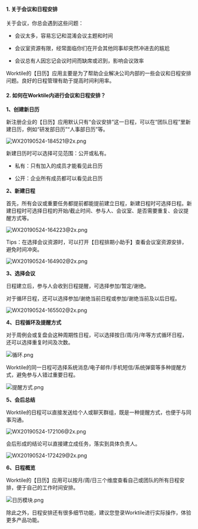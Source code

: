 ####  1. 关于会议和日程安排

关于会议，你总会遇到这些问题：

- 会议太多，容易忘记和混淆会议主题和时间

- 会议室资源有限，经常面临你们在开会其他同事却突然冲进去的尴尬

- 会议总有人因忘记会议时间而缺席或迟到，影响会议效率

Worktile的【日历】应用主要是为了帮助企业解决公司内部的一些会议和日程安排问题。良好的日程管理有助于提高时间利用率。

####  2. 如何在Worktile内进行会议和日程安排？

  **1、创建新日历** 

新注册企业的【日历】应用默认只有“会议安排”这一日程，可以在“团队日程”里新建日历，例如“研发部日历”“人事部日历”等。

![WX20190524-184521@2x.png](https://wt-box.worktile.com/public/ecfcee7e-86fb-4902-8ef0-7a4ed877f283)

新建日历时可以选择可见范围：公开或私有。

- 私有：只有加入的成员才能看见此日历

- 公开：企业所有成员都可以看见此日历


 **2、新建日程** 

首先，所有会议或重要任务都提前都能提前建立日程，新建日程时可选择日程。新建日程时可选择日程的开始/截止时间、参与人、会议室、是否需要重复、会议提醒方式等。

![WX20190524-164223@2x.png](https://wt-box.worktile.com/public/a1b51c01-6518-405f-9cbe-9b9819baaa9e)

Tips：在选择会议资源时，可以打开【日程排期小助手】查看会议室资源安排，避免时间冲突。


![WX20190524-164902@2x.png](https://wt-box.worktile.com/public/baadc586-6c02-42e7-a846-fa1486000010)

 **3、选择会议**

日程建立后，参与人会收到日程提醒，可选择参加/暂定/谢绝。

对于循环日程，还可以选择参加/谢绝当前日程或参加/谢绝当前及以后日程。

![WX20190524-165502@2x.png](https://wt-box.worktile.com/public/444f6137-297b-45b2-a4fc-a9d9582983e0)

 **4、日程循环及提醒方式** 

对于周例会或复盘会这种周期性日程，可以选择按日/周/月/年等方式循环日程，还可以选择重复时间及次数。

![循环.png](https://wt-box.worktile.com/public/82e94ea2-26c4-48a2-b03e-44b5a001ed0d)

Worktile的同一日程可选择系统消息/电子邮件/手机短信/系统弹窗等多种提醒方式，避免参与人错过重要日程。

![提醒方式.png](https://wt-box.worktile.com/public/5b9d6319-7bad-4d85-a326-ca27bb26b5bd)

  **5、会后总结** 

Worktile的日程可以直接发送给个人或聊天群组，既是一种提醒方式，也便于与同事沟通。

![WX20190524-172106@2x.png](https://wt-box.worktile.com/public/3ddcf20d-37f9-4ed8-8357-a2228e6a9499)

会后形成的结论可以直接建立成任务，落实到具体负责人。

![WX20190524-172429@2x.png](https://wt-box.worktile.com/public/0baf1aae-3033-4619-9583-da2f12558b44)

  **6、日程概览** 

Worktile的【日历】应用可以按月/周/日三个维度查看自己或团队的所有日程安排，便于自己的工作时间安排。

![日历模块.png](https://wt-box.worktile.com/public/a62a602d-c53d-4327-86f0-892f57a1a84c)

除此之外，日程安排还有很多细节功能，建议您登录Worktile进行实际操作，体验更多产品功能。
